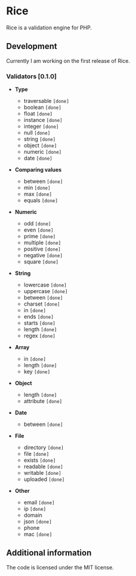 # Rice

Rice is a validation engine for PHP.

## Development

Currently I am working on the first release of Rice.

### Validators [0.1.0]

+ **Type**
  + traversable `[done]`
  + boolean `[done]`
  + float `[done]`
  + instance `[done]`
  + integer `[done]`
  + null `[done]`
  + string `[done]`
  + object `[done]`
  + numeric `[done]`
  + date `[done]`

+ **Comparing values**
  + between `[done]`
  + min `[done]`
  + max `[done]`
  + equals `[done]`

+ **Numeric**
  + odd `[done]`
  + even `[done]`
  + prime `[done]`
  + multiple `[done]`
  + positive `[done]`
  + negative `[done]`
  + square `[done]`

+ **String**
  + lowercase `[done]`
  + uppercase `[done]`
  + between `[done]`
  + charset `[done]`
  + in `[done]`
  + ends `[done]`
  + starts `[done]`
  + length `[done]` 
  + regex `[done]`

+ **Array**
  + in `[done]`
  + length `[done]`
  + key `[done]`

+ **Object**
  + length `[done]`
  + attribute `[done]` 

+ **Date**
  + between `[done]`

+ **File**
  + directory `[done]`
  + file `[done]`
  + exists `[done]`
  + readable `[done]`
  + writable `[done]`
  + uploaded `[done]`

+ **Other**
  + email `[done]`
  + ip `[done]`     
  + domain
  + json `[done]`
  + phone
  + mac `[done]`

## Additional information

The code is licensed under the MIT license.
